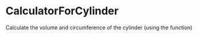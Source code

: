 # CalculatorForCylinder
Calculate the volume and circumference of the cylinder (using the function)
